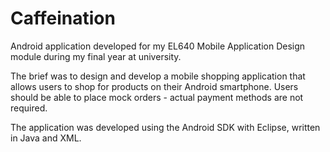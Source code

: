 Caffeination
============

Android application developed for my EL640 Mobile Application Design module during my final year at university.

The brief was to design and develop a mobile shopping application that allows users to shop for products on their Android smartphone. Users should be able to place mock orders - actual payment methods are not required.

The application was developed using the Android SDK with Eclipse, written in Java and XML.
